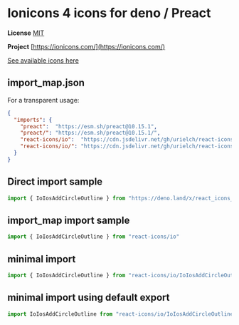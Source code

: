 # Ionicons 4 icons for deno / Preact

**License** [MIT](https://github.com/ionic-team/ionicons/blob/master/LICENSE)

**Project** [https://ionicons.com/](https://ionicons.com/)

[See available icons here](https://react-icons.github.io/react-icons/icons?name=io)

## import_map.json

For a transparent usage:

```json
{
  "imports": {
    "preact":  "https://esm.sh/preact@10.15.1",
    "preact/": "https://esm.sh/preact@10.15.1/",
    "react-icons/io":  "https://cdn.jsdelivr.net/gh/urielch/react-icons-io@1.0.2/mod.ts",
    "react-icons/io/": "https://cdn.jsdelivr.net/gh/urielch/react-icons-io/ico/",
  }
}
```

## Direct import sample

```ts
import { IoIosAddCircleOutline } from "https://deno.land/x/react_icons_io@1.0.2/mod.ts"
```

## import_map import sample

```ts
import { IoIosAddCircleOutline } from "react-icons/io"
```

## minimal import

```ts
import { IoIosAddCircleOutline } from "react-icons/io/IoIosAddCircleOutline.ts"
```

## minimal import using default export

```ts
import IoIosAddCircleOutline from "react-icons/io/IoIosAddCircleOutline.ts"
```

